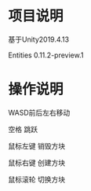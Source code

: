 # 项目说明

基于Unity2019.4.13

Entities 0.11.2-preview.1

# 操作说明

WASD前后左右移动

空格 跳跃

鼠标左键 销毁方块

鼠标右键 创建方块

鼠标滚轮 切换方块
